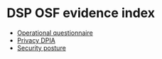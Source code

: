 # DSP OSF evidence index

- [Operational questionnaire](./osf-questionnaire.md)
- [Privacy DPIA](../privacy/dpia.md)
- [Security posture](../../SECURITY.md)
